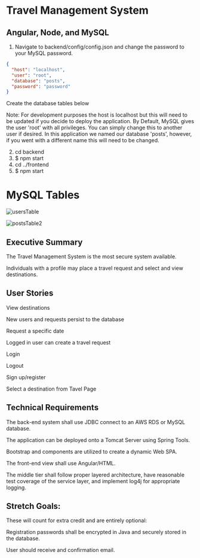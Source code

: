 # Travel Management System

## Angular, Node, and MySQL

1. Navigate to backend/config/config.json and change the password to your MySQL password.

```json
{
  "host": "localhost",
  "user": "root",
  "database": "posts",
  "password": "password"
}
```
Create the database tables below

Note: For development purposes the host is localhost but this will need to be updated if you decide to deploy the application. By Default, MySQL gives the user 'root' with all privileges. You can simply change this to another user if desired. In this application we named our database 'posts', however, if you went with a different name this will need to be changed.

2. cd backend
3. \$ npm start
4. cd ../frontend
5. \$ npm start

# MySQL Tables
![usersTable](https://user-images.githubusercontent.com/102680541/161402943-3581d00b-0fde-4fc3-9c89-f0940a5a11b0.jpg)

![postsTable2](https://user-images.githubusercontent.com/102680541/162861874-44880fcc-0852-4b5c-89bd-a02bc9470d24.jpg)

## Executive Summary

The Travel Management System is the most secure system available.

Individuals with a profile may place a travel request and select and view destinations.

## User Stories

View destinations

New users and requests persist to the database

Request a specific date

Logged in user can create a travel request

Login

Logout

Sign up/register

Select a destination from Tavel Page

## Technical Requirements

The back-end system shall use JDBC connect to an AWS RDS or MySQL database.

The application can be deployed onto a Tomcat Server using Spring Tools.

Bootstrap and components are utilized to create a dynamic Web SPA.

The front-end view shall use Angular/HTML.

The middle tier shall follow proper layered architecture, have reasonable test coverage of the service layer, and implement log4j for appropriate logging.

## Stretch Goals: 

These will count for extra credit and are entirely optional:

Registration passwords shall be encrypted in Java and securely stored in the database.

User should receive and confirmation email.
